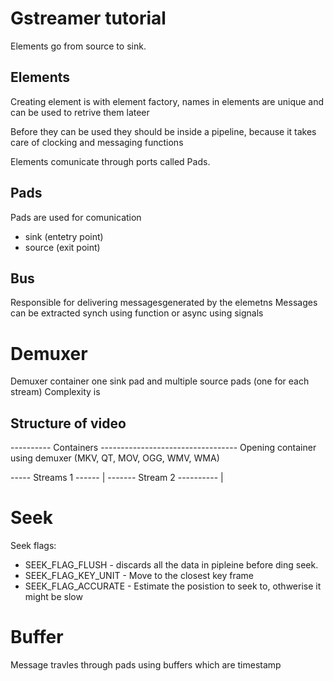 

# Gstreamer tutorial


Elements go from source to sink.

## Elements
Creating element is with element factory, 
names in elements are unique and can be used to retrive them lateer

Before they can be used they should be  inside a pipeline, because it takes care of clocking and messaging functions

Elements comunicate through ports called Pads.

## Pads
Pads are used for comunication
- sink (entetry point)
- source (exit point)


## Bus 
Responsible  for delivering messagesgenerated by the elemetns
Messages can be extracted synch using function or async using signals

# Demuxer
Demuxer container one sink pad and multiple source pads (one for each stream)
Complexity is 



## Structure of video

---------- Containers ----------------------------------
Opening container using demuxer (MKV, QT, MOV, OGG, WMV, WMA)

----- Streams 1 ------ | ------- Stream 2 ---------- |


# Seek

Seek flags:
- SEEK_FLAG_FLUSH - discards all the data in pipleine before ding seek.
- SEEK_FLAG_KEY_UNIT - Move to the closest key frame
- SEEK_FLAG_ACCURATE - Estimate the posistion to seek to, othwerise it might be slow

# Buffer
Message travles through pads using buffers which are timestamp
